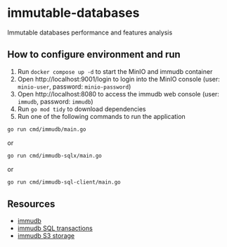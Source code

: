 # immutable-databases

Immutable databases performance and features analysis

## How to configure environment and run

1. Run `docker compose up -d` to start the MinIO and immudb container
1. Open http://localhost:9001/login to login into the MinIO console (user: `minio-user`, password: `minio-password`)
1. Open http://localhost:8080 to access the immudb web console (user: `immudb`, password: `immudb`)
1. Run `go mod tidy` to download dependencies
1. Run one of the following commands to run the application

```bash
go run cmd/immudb/main.go
```

or

```bash
go run cmd/immudb-sqlx/main.go
```

or

```bash
go run cmd/immudb-sql-client/main.go
```

## Resources

- [immudb](https://github.com/codenotary/immudb)
- [immudb SQL transactions](https://docs.immudb.io/master/develop/sql/transactions.html)
- [immudb S3 storage](https://docs.immudb.io/master/production/s3-storage.html)
